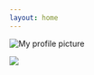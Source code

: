 ```yaml
---
layout: home
---
```

![My profile picture](https://drive.google.com/uc?export=view&id=11v3LdsTjjWi6WJmD57yMfLmsVW27daJ-)

<a href="https://github.com/DenverCoder1/readme-typing-svg"><img src="https://readme-typing-svg.demolab.com/?lines=College%20student;3D Modeler%20and%20Machinist;ElectricalEngineer;Author;Euro%20Truck%2FMicrosoft%20Flight%20Simulator%20Fanboy;3D%20Designer;Minecraft%20enthusiast;Always%20eager%20to%20learn%20new%20things%20%3A)&font=Fira%20Code&center=true&color=f75c7e&vCenter=true&size=22&pause=1000&width=575&duration=2500"></a>

